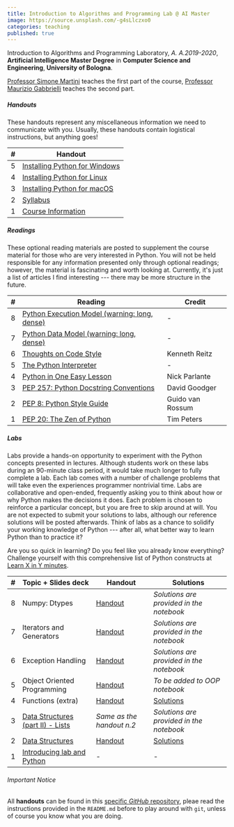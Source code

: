 ```yaml
---
title: Introduction to Algorithms and Programming Lab @ AI Master
image: https://source.unsplash.com/-g4sLlczxo0
categories: teaching
published: true
---
```


Introduction to Algorithms and Programming Laboratory, _A. A.2019-2020_,
**Artificial Intelligence Master Degree** in
**Computer Science and Engineering**, **University of Bologna**.

[Professor Simone Martini](http://cs.unibo.it/~martini) teaches the first part of
the course, [Professor Maurizio Gabbrielli](http://cs.unibo.it/~gabbri) teaches
the second part.

##### Handouts

These handouts represent any miscellaneous information we need to communicate
with you.
Usually, these handouts contain logistical instructions, but anything goes!

| #   | Handout                                                                                                                     |
| --- | --------------------------------------------------------------------------------------------------------------------------- |
| 5   | [Installing Python for Windows](https://github.com/stanfordpython/python-handouts/blob/master/installing-python-windows.md) |
| 4   | [Installing Python for Linux](https://github.com/stanfordpython/python-handouts/blob/master/installing-python-linux.md)     |
| 3   | [Installing Python for macOS](ttps://github.com/stanfordpython/python-handouts/blob/master/installing-python-macos.md)      |
| 2   | [Syllabus](http://www.cs.unibo.it/~martini/AI/schedule.html)                                                                |
| 1   | [Course Information](https://www.unibo.it/en/teaching/course-unit-catalogue/course-unit/2019/446600)                        |

##### Readings

These optional reading materials are posted to supplement the course material
for those who are very interested in Python.
You will not be held responsible for any information presented only
through optional readings; however, the material is fascinating and
worth looking at.
Currently, it's just a list of articles I find interesting --- there
may be more structure in the future.

| #   | Reading                                                                                                    | Credit           |
| --- | ---------------------------------------------------------------------------------------------------------- | ---------------- |
| 8   | [Python Execution Model (warning: long, dense)](https://docs.python.org/3.4/reference/executionmodel.html) | -                |
| 7   | [Python Data Model (warning: long, dense)](https://docs.python.org/3.4/reference/datamodel.html)           | -                |
| 6   | [Thoughts on Code Style](http://docs.python-guide.org/en/latest/writing/style/)                            | Kenneth Reitz    |
| 5   | [The Python Interpreter](https://docs.python.org/3.4/tutorial/interpreter.html)                            | -                |
| 4   | [Python in One Easy Lesson](http://cs.stanford.edu/people/nick/python-in-one-easy-lesson/)                 | Nick Parlante    |
| 3   | [PEP 257: Python Docstring Conventions](https://www.python.org/dev/peps/pep-0257/)                         | David Goodger    |
| 2   | [PEP 8: Python Style Guide](https://www.python.org/dev/peps/pep-0008/)                                     | Guido van Rossum |
| 1   | [PEP 20: The Zen of Python](https://www.python.org/dev/peps/pep-0020/)                                     | Tim Peters       |

##### Labs

Labs provide a hands-on opportunity to experiment with the Python concepts
presented in lectures.
Although students work on these labs during an 90-minute class period, it
would take much longer to fully complete a lab.
Each lab comes with a number of challenge problems that will take even the
experiences programmer nontrivial time.
Labs are collaborative and open-ended, frequently asking you to think about
how or why Python makes the decisions it does.
Each problem is chosen to reinforce a particular concept, but you are free to
skip around at will.
You are not expected to submit your solutions to labs, although our reference
solutions will be posted afterwards.
Think of labs as a chance to solidify your working knowledge of Python ---
after all, what better way to learn Python than to practice it?

Are you so quick in learning? Do you feel like you already know everything?
Challenge yourself with this comprehensive list of Python constructs at
[Learn X in Y minutes](https://learnxinyminutes.com/docs/python3/).

| #   | Topic + Slides deck                                                                               | Handout                                                                                           		| Solutions                                                                                     |
| --- | ------------------------------------------------------------------------------------------------- | ----------------------------------------------------------------------------------------------------------- | --------------------------------------------------------------------------------------------- |
| 8   | Numpy: Dtypes							 			 	  | [Handout](https://github.com/szingaro/python-labs/blob/master/notebooks/005-numpy.ipynb)	      		| _Solutions are provided in the notebook_							|
| 7   | Iterators and Generators 									  | [Handout](https://github.com/szingaro/python-labs/blob/master/notebooks/004-iterators-generators.ipynb) 	| _Solutions are provided in the notebook_ 							| 
| 6   | Exception Handling                                                                                | [Handout](https://github.com/szingaro/python-labs/blob/master/notebooks/003-exceptions.ipynb)     		| _Solutions are provided in the notebook_                                                      |
| 5   | Object Oriented Programming                                                                       | [Handout](https://github.com/szingaro/python-labs/blob/master/notebooks/002-oop.ipynb)            		| _To be added to OOP notebook_                                                                 |
| 4   | Functions (extra)                                                                                 | [Handout](https://github.com/szingaro/python-labs/blob/master/notebooks/001b-functions.ipynb)     		| [Solutions](https://github.com/szingaro/python-labs/blob/master/solutions/functions.py)       |
| 3   | [Data Structures (part II) - Lists](https://www.dropbox.com/s/is63hvds29oovy1/003_Lists.pdf?dl=0) | _Same as the handout n.2_                                                                         		| _Solutions are provided in the notebook_                                                      |
| 2   | [Data Structures](https://www.dropbox.com/s/8er7r0wn9gir8b1/002_data_structure.pdf?dl=0)          | [Handout](https://github.com/szingaro/python-labs/blob/master/notebooks/001-datastructures.ipynb) 		| [Solutions](https://github.com/szingaro/python-labs/blob/master/solutions/data_structures.py) |
| 1   | [Introducing lab and Python](https://www.dropbox.com/s/c02mqv85y1wl2jl/main.pdf?dl=0)             | -                                                                                                 		| -                                                                                             |

###### Important Notice

All **handouts** can be found in this [specific _GitHub_ repository](https://github.com/szingaro/python-labs), pleae read the instructions provided in the `README.md` before to play around with `git`, unless of course you know what you are doing.

